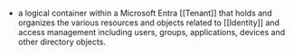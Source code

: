 - a logical container within a Microsoft Entra [[Tenant]] that holds and organizes the various resources and objects related to [[Identity]] and access management including users, groups, applications, devices and other directory objects.